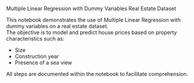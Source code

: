 Multiple Linear Regression with Dummy Variables  Real Estate Dataset

This notebook demonstrates the use of Multiple Linear Regression with dummy variables on a real estate dataset.  
The objective is to model and predict house prices based on property characteristics such as:

- Size  
- Construction year  
- Presence of a sea view  

All steps are documented within the notebook to facilitate comprehension.





